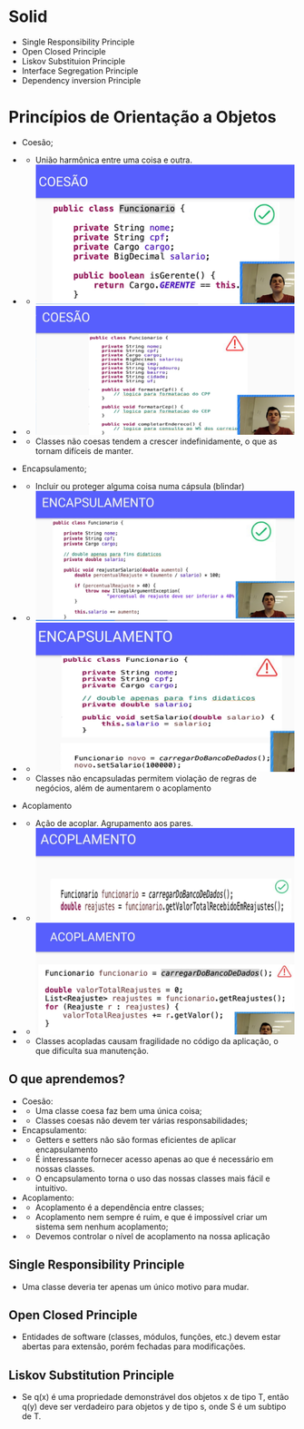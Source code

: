 # Solid
- Single Responsibility Principle
- Open Closed Principle
- Liskov Substituion Principle
- Interface Segregation Principle
- Dependency inversion Principle

# Princípios de Orientação a Objetos
- Coesão;
- - União harmônica entre uma coisa e outra.
- - ![img_1.png](img_1.png)
- - ![img_3.png](img_3.png)
- - Classes não coesas tendem a crescer indefinidamente, o que as tornam difíceis de manter.

- Encapsulamento;
- - Incluir ou proteger alguma coisa numa cápsula (blindar)
- - ![img.png](img.png)
- - ![img_2.png](img_2.png)
- - Classes não encapsuladas permitem violação de regras de negócios, além de aumentarem o acoplamento

- Acoplamento
- - Ação de acoplar. Agrupamento aos pares.
- - ![img_4.png](img_4.png)
- - ![img_5.png](img_5.png)
- - Classes acopladas causam fragilidade no código da aplicação, o que dificulta sua manutenção.

## O que aprendemos?
- Coesão:
- - Uma classe coesa faz bem uma única coisa;
- - Classes coesas não devem ter várias responsabilidades;
- Encapsulamento:
- - Getters e setters não são formas eficientes de aplicar encapsulamento
- - É interessante fornecer acesso apenas ao que é necessário em nossas classes.
- - O encapsulamento torna o uso das nossas classes mais fácil e intuitivo.
- Acoplamento:
- - Acoplamento é a dependência entre classes;
- - Acoplamento nem sempre é ruim, e que é impossível criar um sistema sem nenhum acoplamento;
- - Devemos controlar o nível de acoplamento na nossa aplicação 

## Single Responsibility Principle
- Uma classe deveria ter apenas um único motivo para mudar.

## Open Closed Principle
- Entidades de software (classes, módulos, funções, etc.) devem estar abertas para extensão, porém fechadas para 
  modificações.

## Liskov Substitution Principle
- Se q(x) é uma propriedade demonstrável dos objetos x de tipo T, então q(y) deve ser verdadeiro para objetos y de 
  tipo s, onde S é um subtipo de T.